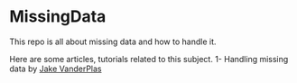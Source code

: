 # MissingData
This repo is all about missing data and how to handle it.

Here are some articles, tutorials related to this subject. 
1- Handling missing data by [Jake VanderPlas][1]


[1]: https://www.oreilly.com/learning/handling-missing-data
